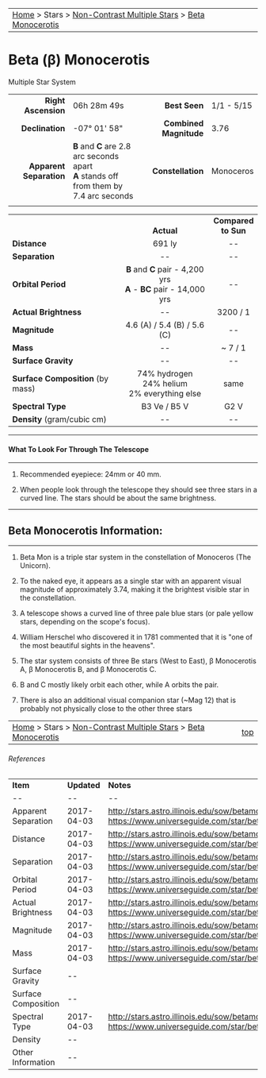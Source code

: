<script src="/js/whatsup.js"></script>
<script type="text/javascript">
	var objectName ="Beta Monocerotis"
	var objectDesc ="Multiple Star System"
	var objectImage=""
</script>

|    |    |
|:---|---:|
|[Home](/notes/#object-notes) > Stars > [Non-Contrast Multiple Stars](../!non-contrast-multiple-star-info) > [Beta Monocerotis](../beta-mon)|  <div id=whatsup></div> |

#  Beta (β) Monocerotis
Multiple Star System

|   |   |   |   |
|--:|:--|--:|:--|
|**Right Ascension**|06h 28m 49s|**Best Seen**| 1/1 - 5/15 |
|**Declination**|-07&deg; 01' 58"|**Combined Magnitude**| 3.76 |
|**Apparent Separation** | **B** and **C** are 2.8 arc seconds apart<br/>**A** stands off from them by 7.4 arc seconds |**Constellation**|Monoceros|
|   |   |   |   |


|   |   |   |
|---|:---:|:---:|
|   | <br/>**Actual**| **Compared<br/>to Sun** |
|**Distance** | 691 ly | -- |
|**Separation** | -- | -- |
|**Orbital Period** | **B** and **C** pair - 4,200 yrs<br/>**A** - **BC** pair - 14,000 yrs | -- |
|**Actual Brightness**	 | --	 | 3200 / 1 |
|**Magnitude** | 4.6 (A) / 5.4 (B) / 5.6 (C) | -- |
|**Mass**	             | -- | ~ 7 / 1 |
|**Surface Gravity**	 | -- | -- |
|**Surface Composition** (by mass) |74% hydrogen<br/>24% helium<br/>2% everything else| same |
|**Spectral Type**       | B3 Ve / B5  V | G2 V | 
|**Density** (gram/cubic cm) | -- | -- | 

---
#### What To Look For Through The Telescope
---

1.  Recommended eyepiece: 24mm or 40 mm.

1.  When people look through the telescope they should see three stars in a curved line.  The stars should be about the same brightness.

---
## Beta Monocerotis Information:
---

1.  Beta Mon is a triple star system in the constellation  of Monoceros (The Unicorn). 

1.  To the naked eye, it appears as a single star with an apparent visual magnitude of approximately 3.74, making it the brightest visible star in the constellation.

1.  A telescope shows a curved line of three pale blue stars (or pale yellow stars, depending on the scope's focus). 

1.  William Herschel who discovered it in 1781 commented that it is "one of the most beautiful sights in the heavens". 

1.  The star system consists of three Be stars (West to East), β Monocerotis A, β Monocerotis B, and β Monocerotis C.

1.  B and C mostly likely orbit each other, while A orbits the pair. 

1.  There is also an additional visual companion star (~Mag 12) that is probably not physically close to the other three stars


|    |    |
|:---|---:|
|[Home](/notes/#object-notes) > Stars > [Non-Contrast Multiple Stars](../!non-contrast-multiple-star-info) > [Beta Monocerotis](../beta-mon) | [top](#beta-monocerotis)|

###### References

|   |   |   |
|---|---|---|
|**Item**|**Updated**|**Notes**| 
| -- | -- | -- |
|Apparent Separation|2017-04-03|<http://stars.astro.illinois.edu/sow/betamon.html> and <https://www.universeguide.com/star/betamonocerotis>|
|Distance|2017-04-03|<http://stars.astro.illinois.edu/sow/betamon.html> and  <https://www.universeguide.com/star/betamonocerotis>|
|Separation|2017-04-03|<http://stars.astro.illinois.edu/sow/betamon.html> and <https://www.universeguide.com/star/betamonocerotis>|
|Orbital Period|2017-04-03|<http://stars.astro.illinois.edu/sow/betamon.html> and <https://www.universeguide.com/star/betamonocerotis>|
|Actual Brightness|2017-04-03|<http://stars.astro.illinois.edu/sow/betamon.html> and  <https://www.universeguide.com/star/betamonocerotis>|
|Magnitude|2017-04-03|<http://stars.astro.illinois.edu/sow/betamon.html> and <https://www.universeguide.com/star/betamonocerotis>|
|Mass|2017-04-03|<http://stars.astro.illinois.edu/sow/betamon.html> and <https://www.universeguide.com/star/betamonocerotis>|
|Surface Gravity| -- |   |
|Surface Composition| -- |   |
|Spectral Type|2017-04-03|<http://stars.astro.illinois.edu/sow/betamon.html> and <https://www.universeguide.com/star/betamonocerotis>|
|Density| -- |   |
|Other Information| -- |   |

